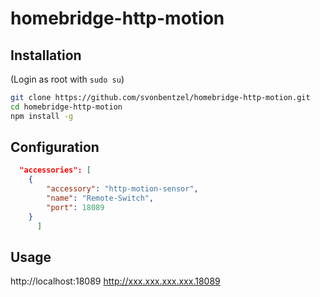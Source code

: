 # homebridge-http-motion

## Installation
(Login as root with ```sudo su```)
```bash
git clone https://github.com/svonbentzel/homebridge-http-motion.git
cd homebridge-http-motion
npm install -g
```

## Configuration
```json
  "accessories": [
    {
        "accessory": "http-motion-sensor",
        "name": "Remote-Switch",
        "port": 18089          
    }
      ]
```
## Usage
http://localhost:18089
http://xxx.xxx.xxx.xxx.18089







 
